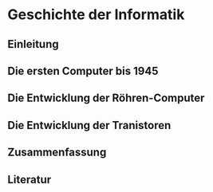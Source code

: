 # Geschichte der Informatik 

## Einleitung 

## Die ersten Computer bis 1945 

## Die Entwicklung der Röhren-Computer 

## Die Entwicklung der Tranistoren 

## Zusammenfassung 

## Literatur 

